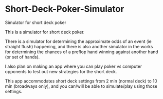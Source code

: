 # Short-Deck-Poker-Simulator
Simulator for short deck poker

This is a simulator for short deck poker.

There is a simulator for determining the approximate odds of an event (ie straight flush) happening, and there is also another simulator in the works for determining the chances of a preflop hand winning against another hand (or set of hands).

I also plan on making an app where you can play poker vs computer opponents to test out new strategies for the short deck.

This app accommodates short deck settings from 2 min (normal deck) to 10 min (broadways only), and you can/will be able to simulate/play using those settings.
